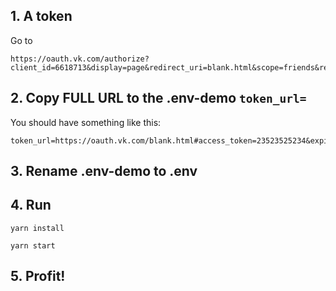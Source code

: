 ## 1. A token

Go to
```
https://oauth.vk.com/authorize?client_id=6618713&display=page&redirect_uri=blank.html&scope=friends&response_type=token&v=5.130&state=123456
```

## 2. Copy FULL URL to the .env-demo `token_url=`
You should have something like this:
```
token_url=https://oauth.vk.com/blank.html#access_token=23523525234&expires_in=86400&user_id=44411142&state=123456
```

## 3. Rename .env-demo to .env

## 4. Run
```yarn install```

```yarn start```

## 5. Profit!